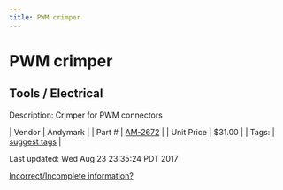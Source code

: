 ```yaml
---
title: PWM crimper
---
```


# PWM crimper
## Tools / Electrical
Description: 	Crimper for PWM connectors 

| Vendor | Andymark | 
| Part # | [AM-2672](http://www.andymark.com/product-p/am-2672.htm) | 
| Unit Price | $31.00 | 
| Tags: | [suggest tags](https://docs.google.com/forms/d/e/1FAIpQLSeWyY8v3RgOty-MyWmh9U0iivNYN_molChYyS-0U-o-kOAv_g/viewform) | 

Last updated: Wed Aug 23 23:35:24 PDT 2017

 [Incorrect/Incomplete information?](https://docs.google.com/forms/d/e/1FAIpQLSeWyY8v3RgOty-MyWmh9U0iivNYN_molChYyS-0U-o-kOAv_g/viewform)